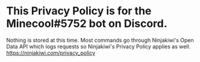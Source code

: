 # This Privacy Policy is for the Minecool#5752 bot on Discord.

Nothing is stored at this time. Most commands go through Ninjakiwi's Open Data API which logs requests so Ninjakiwi's Privacy Policy applies as well. https://ninjakiwi.com/privacy_policy

